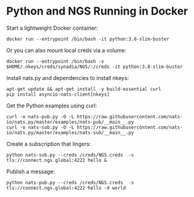 # Python and NGS Running in Docker

Start a lightweight Docker container:

```text
docker run --entrypoint /bin/bash -it python:3.8-slim-buster
```

Or you can also mount local creds via a volume:

```text
docker run --entrypoint /bin/bash -v $HOME/.nkeys/creds/synadia/NGS/:/creds -it python:3.8-slim-buster
```

Install nats.py and dependencies to install nkeys:

```text
apt-get update && apt-get install -y build-essential curl
pip install asyncio-nats-client[nkeys]
```

Get the Python examples using curl:

```text
curl -o nats-pub.py -O -L https://raw.githubusercontent.com/nats-io/nats.py/master/examples/nats-pub/__main__.py
curl -o nats-sub.py -O -L https://raw.githubusercontent.com/nats-io/nats.py/master/examples/nats-sub/__main__.py
```

Create a subscription that lingers:

```text
python nats-sub.py --creds /creds/NGS.creds  -s tls://connect.ngs.global:4222 hello &
```

Publish a message:

```text
python nats-pub.py --creds /creds/NGS.creds  -s tls://connect.ngs.global:4222 hello -d world
```

